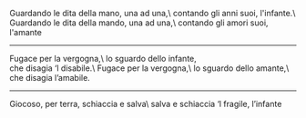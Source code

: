 Guardando le dita della mano, una ad una,\\
contando gli anni suoi, l'infante.\\
Guardando le dita della mando, una ad una,\\
contando gli amori suoi, l'amante

---
Fugace per la vergogna,\\
lo sguardo dello infante,\
che disagia ‘l disabile.\\
Fugace per la vergogna,\\
lo sguardo dello amante,\\
che disagia l’amabile.

---
Giocoso, per terra, schiaccia e salva\\
salva e schiaccia ‘l fragile, l’infante